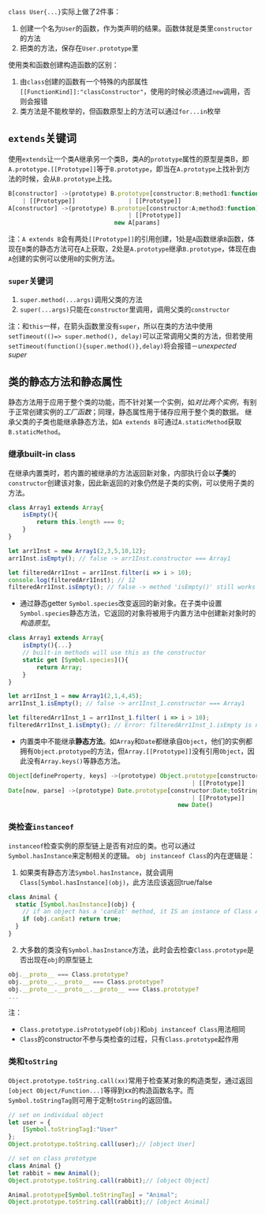 `class User{...}`实际上做了2件事：
1. 创建一个名为`User`的函数，作为类声明的结果。函数体就是类里`constructor`的方法
2. 把类的方法，保存在`User.prototype`里

使用类和函数创建构造函数的区别：
1. 由`class`创建的函数有一个特殊的内部属性`[[FunctionKind]]:"classConstructor"`，使用的时候必须通过`new`调用，否则会报错
2. 类方法是不能枚举的，但函数原型上的方法可以通过`for...in`枚举

## `extends`关键词
使用`extends`让一个类A继承另一个类B，类A的`prototype`属性的原型是类B，即`A.prototype.[[Prototype]]`等于`B.prototype`，即当在`A.prototype`上找补到方法的时候，会从`B.prototype`上找。
```js
B[constructor] ->(prototype) B.prototype[constructor:B;method1:function;method2:function...]
    | [[Prototype]]               | [[Prototype]]
A[constructor] ->(prototype) B.prototpe[constructor:A;method3:function]
                                  | [[Prototype]]
                              new A[params]
```
注：`A extends B`会有两处`[[Prototype]]`的引用创建，1处是`A`函数继承`B`函数，体现在`B`类的静态方法可在`A`上获取，2处是`A.prototype`继承`B.prototype`，体现在由`A`创建的实例可以使用`B`的实例方法。

### `super`关键词
1. `super.method(...args)`调用父类的方法
2. `super(...args)`只能在`constructor`里调用，调用父类的`constructor`

注：和`this`一样，在箭头函数里没有`super`，所以在类的方法中使用`setTimeout(()=> super.method(), delay)`可以正常调用父类的方法，但若使用`setTimeout(function(){super.method()},delay)`将会报错－*unexpected super*

## 类的静态方法和静态属性
静态方法用于应用于整个类的功能，而不针对某一个实例，如*对比两个实例*，有别于正常创建实例的*工厂函数*；同理，静态属性用于储存应用于整个类的数据。
继承父类的子类也能继承静态方法，如`A extends B`可通过`A.staticMethod`获取`B.staticMethod`。

### 继承built-in class
在继承内置类时，若内置的被继承的方法返回新对象，内部执行会以**子类**的`constructor`创建该对象，因此新返回的对象仍然是子类的实例，可以使用子类的方法。
```js
class Array1 extends Array{
    isEmpty(){
        return this.length === 0;
    }
}

let arr1Inst = new Array1(2,3,5,10,12);
arr1Inst.isEmpty(); // false -> arr1Inst.constructor === Array1

let filteredArr1Inst = arr1Inst.filter(i => i > 10);
console.log(filteredArr1Inst); // 12
filteredArr1Inst.isEmpty(); // false -> method 'isEmpty()' still works since the returned filteredArr1Inst is still an instance of Array1
```

+ 通过静态getter `Symbol.species`改变返回的新对象。在子类中设置`Symbol.species`静态方法，它返回的对象将被用于内置方法中创建新对象时的*构造原型*。
```js
class Array1 extends Array{
    isEmpty(){...}
    // built-in methods will use this as the constructor
    static get [Symbol.species](){
        return Array;
    }
}

let arr1Inst_1 = new Array1(2,1,4,45);
arr1Inst_1.isEmpty(); // false -> arr1Inst_1.constructor === Array1

let filteredArr1Inst_1 = arr1Inst_1.filter( i => i > 10);
filteredArr1Inst_1.isEmpty(); // Error: filteredArr1Inst_1.isEmpty is not a function
```

+ 内置类中不能继承**静态方法**。如`Array`和`Date`都继承自`Object`，他们的实例都拥有`Object.prototype`的方法，但`Array.[[Prototype]]`没有引用`Object`，因此没有`Array.keys()`等静态方法。
```js
Object[defineProperty, keys] ->(prototype) Object.prototype[constructor:Object;toString:function;hasOwnProperty:function]
                                                    | [[Prototype]]
Date[now, parse] ->(prototype) Date.prototype[constructor:Date;toString:function;getDate:function]
                                                    | [[Prototype]]
                                                new Date()
```

### 类检查`instanceof`
`instanceof`检查实例的原型链上是否有对应的类。也可以通过`Symbol.hasInstance`来定制相关的逻辑。
`obj instanceof Class`的内在逻辑是：
1. 如果类有静态方法`Symbol.hasInstance`，就会调用`Class[Symbol.hasInstance](obj)`，此方法应该返回true/false
```js
class Animal {
  static [Symbol.hasInstance](obj) {
    // if an object has a 'canEat' method, it IS an instance of Class Animal
    if (obj.canEat) return true;
  }
}
```
2. 大多数的类没有`Symbol.hasInstance`方法，此时会去检查`Class.prototype`是否出现在`obj`的原型链上
```js
obj.__proto__ === Class.prototype?
obj.__proto__.__proto__ === Class.prototype?
obj.__proto__.__proto__.__proto__ === Class.prototype?
...
```
注：
+ `Class.prototype.isPrototypeOf(obj)`和`obj instanceof Class`用法相同
+ `Class`的constructor不参与类检查的过程，只有`Class.prototype`起作用

### 类和`toString`
`Object.prototype.toString.call(xx)`常用于检查某对象的构造类型，通过返回`[object Object/Function...]`等得到xx的构造函数名字。而`Symbol.toStringTag`则可用于定制`toString`的返回值。
```js
// set on individual object
let user = {
    [Symbol.toStringTag]:"User"
};
Object.prototype.toString.call(user);// [object User]

// set on class prototype
class Animal {}
let rabbit = new Animal();
Object.prototype.toString.call(rabbit);// [object Object]

Animal.prototype[Symbol.toStringTag] = "Animal";
Object.prototype.toString.call(rabbit);// [object Animal]
```
